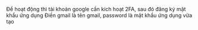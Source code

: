 Để hoạt động thì tài khoản google cần kích hoạt 2FA, sau đó đăng ký mật khẩu ứng dụng
Điền gmail là tên gmail, password là mật khẩu ứng dụng vừa tạo
